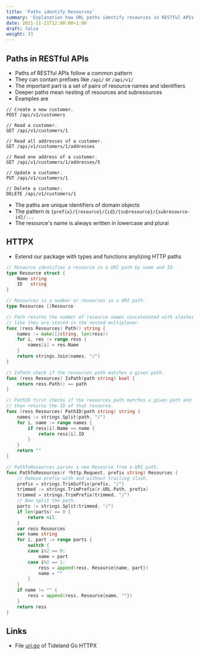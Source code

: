 ```yaml
---
title: 'Paths identify Resources'
summary: 'Explanation how URL paths identify resources in RESTful APIs.'
date: 2021-11-21T12:00:00+1:00
draft: false
weight: 33
---
```


## Paths in RESTful APIs

* Paths of RESTful APIs follow a common pattern
* They can contain prefixes like `/api/` or `/api/v1/`
* The important part is a set of pairs of resource names and identifiers
* Deeper paths mean nesting of resources and subresources
* Examples are

```
// Create a new customer.
POST /api/v1/customers

// Read a customer.
GET /api/v1/customers/1

// Read all addresses of a customer.
GET /api/v1/customers/1/addresses

// Read one address of a customer.
GET /api/v1/customers/1/addresses/5

// Update a customer.
PUT /api/v1/customers/1

// Delete a customer.
DELETE /api/v1/customers/1
```

* The paths are unique identifiers of domain objects
* The pattern is `{prefix}/{resource}/{id}/{subresource}/{subresource-id}/...`
* The resource's name is always written in lowercase and plural

## HTTPX

* Extend our package with types and functions anylizing HTTP paths

```go
// Resource identifies a resource in a URI path by name and ID.
type Resource struct {
    Name string
    ID   string
}

// Resources is a number or resources in a URI path.
type Resources []Resource

// Path returns the number of resource names concatenated with slashes
// like they are stored in the nested multiplexer.
func (ress Resources) Path() string {
    names := make([]string, len(ress))
    for i, res := range ress {
        names[i] = res.Name
    }
    return strings.Join(names, "/")
}

// IsPath check if the resources path matches a given path.
func (ress Resources) IsPath(path string) bool {
    return ress.Path() == path
}

// PathID first checks if the resources path matches a given path and
// then returns the ID of that resource.
func (ress Resources) PathID(path string) string {
    names := strings.Split(path, "/")
    for i, name := range names {
        if ress[i].Name == name {
            return ress[i].ID
        }
    }
    return ""
}

// PathToResources parses a new Resource from a URI path.
func PathToResources(r *http.Request, prefix string) Resources {
    // Remove prefix with and without trailing slash.
    prefix = strings.TrimSuffix(prefix, "/")
    trimmed := strings.TrimPrefix(r.URL.Path, prefix)
    trimmed = strings.TrimPrefix(trimmed, "/")
    // Now split the path.
    parts := strings.Split(trimmed, "/")
    if len(parts) == 0 {
        return nil
    }
    var ress Resources
    var name string
    for i, part := range parts {
        switch {
        case i%2 == 0:
            name = part
        case i%2 == 1:
            ress = append(ress, Resource{name, part})
            name = ""
        }
    }
    if name != "" {
        ress = append(ress, Resource{name, ""})
    }
    return ress
}
```

## Links

* File [uri.go](https://github.com/tideland/go-httpx/blob/main/uri.go) of Tideland Go HTTPX
